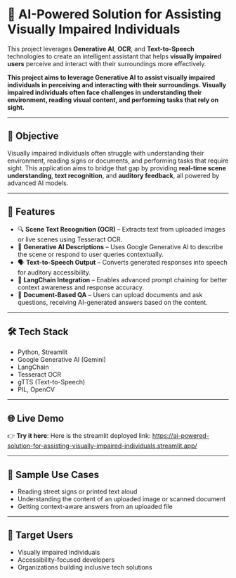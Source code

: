 # 🧠 AI-Powered Solution for Assisting Visually Impaired Individuals

This project leverages **Generative AI**, **OCR**, and **Text-to-Speech** technologies to create an intelligent assistant that helps **visually impaired users** perceive and interact with their surroundings more effectively. 

**This project aims to leverage Generative AI to assist visually impaired individuals in perceiving and interacting with their surroundings. Visually impaired individuals often face challenges in understanding their environment, reading visual content, and performing tasks that rely on sight.**


---

## 🎯 Objective

Visually impaired individuals often struggle with understanding their environment, reading signs or documents, and performing tasks that require sight. This application aims to bridge that gap by providing **real-time scene understanding**, **text recognition**, and **auditory feedback**, all powered by advanced AI models.

---

## 🚀 Features

- 🔍 **Scene Text Recognition (OCR)** – Extracts text from uploaded images or live scenes using Tesseract OCR.  
- 🧠 **Generative AI Descriptions** – Uses Google Generative AI to describe the scene or respond to user queries contextually.  
- 🗣️ **Text-to-Speech Output** – Converts generated responses into speech for auditory accessibility.  
- 🔗 **LangChain Integration** – Enables advanced prompt chaining for better context awareness and response accuracy.  
- 📄 **Document-Based QA** – Users can upload documents and ask questions, receiving AI-generated answers based on the content.  

---

## 🛠️ Tech Stack

- Python, Streamlit  
- Google Generative AI (Gemini)  
- LangChain  
- Tesseract OCR  
- gTTS (Text-to-Speech)  
- PIL, OpenCV  

---

## 🌐 Live Demo  

👉 **Try it here**: 
Here is the streamlit deployed link: https://ai-powered-solution-for-assisting-visually-impaired-individuals.streamlit.app/

---

## 📸 Sample Use Cases

- Reading street signs or printed text aloud  
- Understanding the content of an uploaded image or scanned document  
- Getting context-aware answers from an uploaded file  

---

## 👤 Target Users

- Visually impaired individuals  
- Accessibility-focused developers  
- Organizations building inclusive tech solutions  
